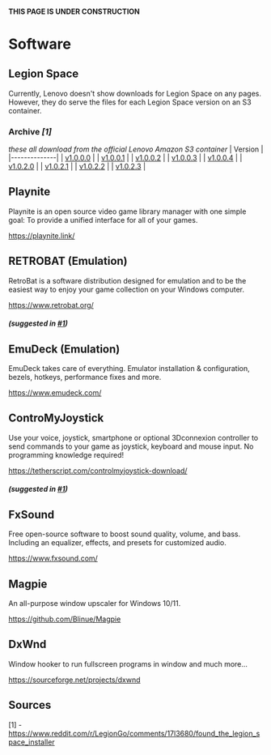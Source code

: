 #### THIS PAGE IS UNDER CONSTRUCTION
# Software
## Legion Space
Currently, Lenovo doesn't show downloads for Legion Space on any pages. However, they do serve the files for each Legion Space version on an S3 container.

### Archive *[1]*
*these all download from the official Lenovo Amazon S3 container*
| Version | 
|--------------|
| [v1.0.0.0](https://s3.service.lenovo.com/legion/cms/v01.00.00.00/legionspace.exe) |
| [v1.0.0.1](https://s3.service.lenovo.com/legion/cms/v01.00.00.01/legionspace.exe) |
| [v1.0.0.2](https://s3.service.lenovo.com/legion/cms/v01.00.00.02/legionspace.exe) |
| [v1.0.0.3](https://s3.service.lenovo.com/legion/cms/v01.00.00.03/legionspace.exe) |
| [v1.0.0.4](https://s3.service.lenovo.com/legion/cms/v01.00.00.04/legionspace.exe) |
| [v1.0.2.0](https://s3.service.lenovo.com/legion/cms/v01.00.02.00/legionspace.exe) |
| [v1.0.2.1](https://s3.service.lenovo.com/legion/cms/v01.00.02.01/legionspace.exe) |
| [v1.0.2.2](https://s3.service.lenovo.com/legion/cms/v01.00.02.02/legionspace.exe) |
| [v1.0.2.3](https://s3.service.lenovo.com/legion/cms/v01.00.02.03/legionspace.exe) |

## Playnite
Playnite is an open source video game library manager with one simple goal: To provide a unified interface for all of your games.

https://playnite.link/

## RETROBAT (Emulation)
RetroBat is a software distribution designed for emulation and to be the easiest way to enjoy your game collection on your Windows computer.

https://www.retrobat.org/

##### (suggested in [#1](https://github.com/Creaous/Legion-Go-Resources/issues/1))

## EmuDeck (Emulation)
EmuDeck takes care of everything. Emulator installation & configuration, bezels, hotkeys, performance fixes and more.

https://www.emudeck.com/

## ControMyJoystick
Use your voice, joystick, smartphone or optional 3Dconnexion controller to send commands to your game as joystick, keyboard and mouse input. No programming knowledge required!

https://tetherscript.com/controlmyjoystick-download/

##### (suggested in [#1](https://github.com/Creaous/Legion-Go-Resources/issues/1))

## FxSound
Free open-source software to boost sound quality, volume, and bass. Including an equalizer, effects, and presets for customized audio.

https://www.fxsound.com/

## Magpie
An all-purpose window upscaler for Windows 10/11.

https://github.com/Blinue/Magpie

## DxWnd
Window hooker to run fullscreen programs in window and much more...

https://sourceforge.net/projects/dxwnd

## Sources
[1] - https://www.reddit.com/r/LegionGo/comments/17l3680/found_the_legion_space_installer
